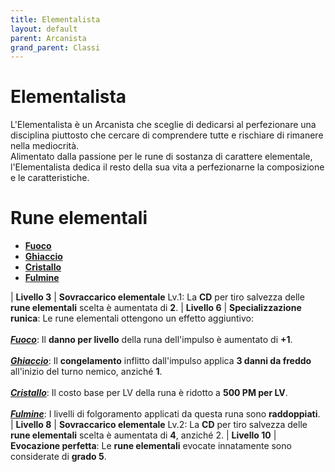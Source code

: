 ```yaml
---
title: Elementalista
layout: default
parent: Arcanista
grand_parent: Classi
---
```


# **Elementalista**

L'Elementalista è un Arcanista che sceglie di dedicarsi al perfezionare una disciplina piuttosto che cercare di comprendere tutte e rischiare di rimanere nella mediocrità.  
Alimentato dalla passione per le rune di sostanza di carattere elementale, l'Elementalista dedica il resto della sua vita a perfezionarne la composizione e le caratteristiche.

# **Rune elementali**

* [**Fuoco**][fo]
* [**Ghiaccio**][gh]
* [**Cristallo**][cr]
* [**Fulmine**][fu]

| **Livello 3** | **Sovraccarico elementale** Lv.1: La **CD** per tiro salvezza delle **rune elementali** scelta è aumentata di **2**.
| **Livello 6** | **Specializzazione runica**: Le rune elementali ottengono un effetto aggiuntivo:<br><br>[**_Fuoco_**][fo]: Il **danno per livello** della runa dell'impulso è aumentato di **+1**.<br><br>[**_Ghiaccio_**][gh]: Il **congelamento** inflitto dall'impulso applica **3 danni da freddo** all'inizio del turno nemico, anziché **1**.<br><br>[**_Cristallo_**][cr]: Il costo base per LV della runa è ridotto a **500 PM per LV**.<br><br>[**_Fulmine_**][fu]: I livelli di folgoramento applicati da questa runa sono **raddoppiati**.
| **Livello 8** | **Sovraccarico elementale** Lv.2: La **CD** per tiro salvezza delle **rune elementali** scelta è aumentata di **4**, anziché 2.
| **Livello 10** | **Evocazione perfetta**: Le **rune elementali** evocate innatamente sono considerate di **grado 5**.

[fu]: /runes/substance/shock
[cr]: /runes/substance/crystalize
[gh]: /runes/substance/freeze
[fo]: /runes/substance/burn